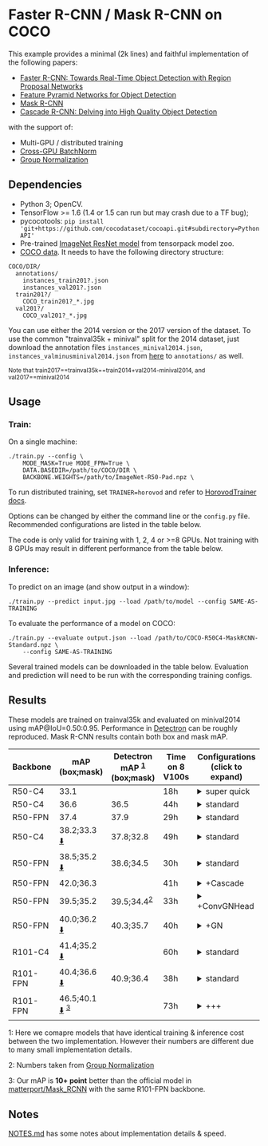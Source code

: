 # Faster R-CNN / Mask R-CNN on COCO
This example provides a minimal (2k lines) and faithful implementation of the following papers:

+ [Faster R-CNN: Towards Real-Time Object Detection with Region Proposal Networks](https://arxiv.org/abs/1506.01497)
+ [Feature Pyramid Networks for Object Detection](https://arxiv.org/abs/1612.03144)
+ [Mask R-CNN](https://arxiv.org/abs/1703.06870)
+ [Cascade R-CNN: Delving into High Quality Object Detection](https://arxiv.org/abs/1712.00726)

with the support of:
+ Multi-GPU / distributed training
+ [Cross-GPU BatchNorm](https://arxiv.org/abs/1711.07240)
+ [Group Normalization](https://arxiv.org/abs/1803.08494)

## Dependencies
+ Python 3; OpenCV.
+ TensorFlow >= 1.6 (1.4 or 1.5 can run but may crash due to a TF bug);
+ pycocotools: `pip install 'git+https://github.com/cocodataset/cocoapi.git#subdirectory=PythonAPI'`
+ Pre-trained [ImageNet ResNet model](http://models.tensorpack.com/FasterRCNN/)
  from tensorpack model zoo.
+ [COCO data](http://cocodataset.org/#download). It needs to have the following directory structure:
```
COCO/DIR/
  annotations/
    instances_train201?.json
    instances_val201?.json
  train201?/
    COCO_train201?_*.jpg
  val201?/
    COCO_val201?_*.jpg
```

You can use either the 2014 version or the 2017 version of the dataset.
To use the common "trainval35k + minival" split for the 2014 dataset, just
download the annotation files `instances_minival2014.json`,
`instances_valminusminival2014.json` from
[here](https://github.com/rbgirshick/py-faster-rcnn/blob/master/data/README.md)
to `annotations/` as well.

<sup>Note that train2017==trainval35k==train2014+val2014-minival2014, and val2017==minival2014</sup>


## Usage
### Train:

On a single machine:
```
./train.py --config \
    MODE_MASK=True MODE_FPN=True \
    DATA.BASEDIR=/path/to/COCO/DIR \
    BACKBONE.WEIGHTS=/path/to/ImageNet-R50-Pad.npz \
```

To run distributed training, set `TRAINER=horovod` and refer to [HorovodTrainer docs](http://tensorpack.readthedocs.io/modules/train.html#tensorpack.train.HorovodTrainer).

Options can be changed by either the command line or the `config.py` file.
Recommended configurations are listed in the table below.

The code is only valid for training with 1, 2, 4 or >=8 GPUs.
Not training with 8 GPUs may result in different performance from the table below.

### Inference:

To predict on an image (and show output in a window):
```
./train.py --predict input.jpg --load /path/to/model --config SAME-AS-TRAINING
```

To evaluate the performance of a model on COCO:
```
./train.py --evaluate output.json --load /path/to/COCO-R50C4-MaskRCNN-Standard.npz \
    --config SAME-AS-TRAINING
```

Several trained models can be downloaded in the table below. Evaluation and
prediction will need to be run with the corresponding training configs.

## Results

These models are trained on trainval35k and evaluated on minival2014 using mAP@IoU=0.50:0.95.
Performance in [Detectron](https://github.com/facebookresearch/Detectron/) can be roughly reproduced.
Mask R-CNN results contain both box and mask mAP.

 | Backbone | mAP<br/>(box;mask)                                                                                                            | Detectron mAP <sup>[1](#ft1)</sup><br/> (box;mask) | Time on 8 V100s | Configurations <br/> (click to expand)                                                                                                                                                                                                                 |
 | -        | -                                                                                                                             | -                                                  | -               | -                                                                                                                                                                                                                                                      |
 | R50-C4   | 33.1                                                                                                                          |                                                    | 18h             | <details><summary>super quick</summary>`MODE_MASK=False FRCNN.BATCH_PER_IM=64`<br/>`PREPROC.SHORT_EDGE_SIZE=600 PREPROC.MAX_SIZE=1024`<br/>`TRAIN.LR_SCHEDULE=[150000,230000,280000]` </details>                                                       |
 | R50-C4   | 36.6                                                                                                                          | 36.5                                               | 44h             | <details><summary>standard</summary>`MODE_MASK=False` </details>                                                                                                                                                                                       |
 | R50-FPN  | 37.4                                                                                                                          | 37.9                                               | 29h             | <details><summary>standard</summary>`MODE_MASK=False MODE_FPN=True` </details>                                                                                                                                                                         |
 | R50-C4   | 38.2;33.3 [:arrow_down:](http://models.tensorpack.com/FasterRCNN/COCO-R50C4-MaskRCNN-Standard.npz)                            | 37.8;32.8                                          | 49h             | <details><summary>standard</summary>this is the default </details>                                                                                                                                                                                     |
 | R50-FPN  | 38.5;35.2 [:arrow_down:](http://models.tensorpack.com/FasterRCNN/COCO-R50FPN-MaskRCNN-Standard.npz)                           | 38.6;34.5                                          | 30h             | <details><summary>standard</summary>`MODE_FPN=True` </details>                                                                                                                                                                                         |
 | R50-FPN  | 42.0;36.3                                                                                                                     |                                                    | 41h             | <details><summary>+Cascade</summary>`MODE_FPN=True FPN.CASCADE=True` </details>                                                                                                                                                                        |
 | R50-FPN  | 39.5;35.2                                                                                                                     | 39.5;34.4<sup>[2](#ft2)</sup>                      | 33h             | <details><summary>+ConvGNHead</summary>`MODE_FPN=True`<br/>`FPN.FRCNN_HEAD_FUNC=fastrcnn_4conv1fc_gn_head` </details>                                                                                                                                  |
 | R50-FPN  | 40.0;36.2 [:arrow_down:](http://models.tensorpack.com/FasterRCNN/COCO-R50FPN-MaskRCNN-StandardGN.npz)                         | 40.3;35.7                                          | 40h             | <details><summary>+GN</summary>`MODE_FPN=True`<br/>`FPN.NORM=GN BACKBONE.NORM=GN`<br/>`FPN.FRCNN_HEAD_FUNC=fastrcnn_4conv1fc_gn_head`<br/>`FPN.MRCNN_HEAD_FUNC=maskrcnn_up4conv_gn_head`                                                               |
 | R101-C4  | 41.4;35.2 [:arrow_down:](http://models.tensorpack.com/FasterRCNN/COCO-R101C4-MaskRCNN-Standard.npz)                           |                                                    | 60h             | <details><summary>standard</summary>`BACKBONE.RESNET_NUM_BLOCK=[3,4,23,3]` </details>                                                                                                                                                                  |
 | R101-FPN | 40.4;36.6 [:arrow_down:](http://models.tensorpack.com/FasterRCNN/COCO-R101FPN-MaskRCNN-Standard.npz)                          | 40.9;36.4                                          | 38h             | <details><summary>standard</summary>`MODE_FPN=True`<br/>`BACKBONE.RESNET_NUM_BLOCK=[3,4,23,3]` </details>                                                                                                                                              |
 | R101-FPN | 46.5;40.1 [:arrow_down:](http://models.tensorpack.com/FasterRCNN/COCO-R101FPN-MaskRCNN-BetterParams.npz) <sup>[3](#ft3)</sup> |                                                    | 73h             | <details><summary>+++</summary>`MODE_FPN=True FPN.CASCADE=True`<br/>`BACKBONE.RESNET_NUM_BLOCK=[3,4,23,3]`<br/>`TEST.RESULT_SCORE_THRESH=1e-4`<br/>`PREPROC.TRAIN_SHORT_EDGE_SIZE=[640,800]`<br/>`TRAIN.LR_SCHEDULE=[420000,500000,540000]` </details> |

 <a id="ft1">1</a>: Here we comapre models that have identical training & inference cost between the two implementation. However their numbers are different due to many small implementation details.

 <a id="ft2">2</a>: Numbers taken from [Group Normalization](https://arxiv.org/abs/1803.08494)

 <a id="ft3">3</a>: Our mAP is __10+ point__ better than the official model in [matterport/Mask_RCNN](https://github.com/matterport/Mask_RCNN/releases/tag/v2.0) with the same R101-FPN backbone.

## Notes

[NOTES.md](NOTES.md) has some notes about implementation details & speed.
